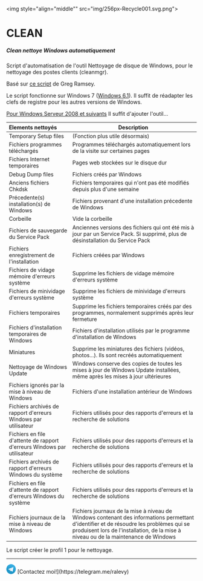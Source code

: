<img style="align="middle"" src="img/256px-Recycle001.svg.png">
# CLEAN
##### Clean nettoye Windows automatiquement

Script d'automatisation de l'outil Nettoyage de disque de Windows, pour le nettoyage des postes clients (cleanmgr).

Basé sur [ce script](https://gregramsey.net/2014/05/14/automating-the-disk-cleanup-utility/) de Greg Ramsey.

Le script fonctionne sur Windows 7 ([Windows 6.1](https://en.wikipedia.org/wiki/Windows_NT#Releases)).
Il suffit de réadapter les clefs de registre pour les autres versions de Windows.

[Pour Windows Serveur 2008 et suivants](https://technet.microsoft.com/fr-fr/library/ff630161%28v=ws.10%29.aspx) Il suffit d'ajouter l'outil...

|Elements nettoyés | Description |
|:------------- | -------------
|Temporary Setup files | (Fonction plus utile désormais) |
|Fichiers programmes téléchargés | Programmes téléchargés automatiquement lors de la visite sur certaines pages |
|Fichiers Internet temporaires | Pages web stockées sur le disque dur |
|Debug Dump files|Fichiers créés par Windows |
|Anciens fichiers Chkdsk | Fichiers temporaires qui n'ont pas été modifiés depuis plus d'une semaine |
|Précedente(s) installation(s) de Windows | Fichiers provenant d'une installation précedente de Windows |
|Corbeille | Vide la corbeille |
|Fichiers de sauvegarde du Service Pack | Anciennes versions des fichiers qui ont été mis à jour par un Service Pack. Si supprimé, plus de désinstallation du Service Pack |
|Fichiers enregistrement de l'installation | Fichiers créées par Windows |
|Fichiers de vidage mémoire d'erreurs système | Supprime les fichiers de vidage mémoire d'erreurs système |
|Fichiers de minividage d'erreurs système | Supprime les fichiers de minividage d'erreurs système |
|Fichiers temporaires | Supprime les fichiers temporaires créés par des programmes, normalement supprimés après leur fermeture |
|Fichiers d'installation temporaires de Windows | Fichiers d'installation utilisés par le programme d'installation de Windows |
|Miniatures | Supprime les miniatures des fichiers (vidéos, photos...). Ils sont recréés automatiquement |
|Nettoyage de Windows Update | Windows conserve des copies de toutes les mises à jour de Windows Update installées, même après les mises à jour ultérieures |
|Fichiers ignorés par la mise à niveau de Windows | Fichiers d'une installation antérieur de Windows |
|Fichiers archivés de rapport d'erreurs Windows par utilisateur | Fichiers utilisés pour des rapports d'erreurs et la recherche de solutions |
|Fichiers en file d'attente de rapport d'erreurs Windows par utilisateur | Fichiers utilisés pour des rapports d'erreurs et la recherche de solutions |
|Fichiers archivés de rapport d'erreurs Windows du système | Fichiers utilisés pour des rapports d'erreurs et la recherche de solutions |
|Fichiers en file d'attente de rapport d'erreurs Windows du système | Fichiers utilisés pour des rapports d'erreurs et la recherche de solutions |
|Fichiers journaux de la mise à niveau de Windows | Fichiers journaux de la mise à niveau de Windows contenant des informations permettant d'identifier et de résoudre les problèmes qui se produisent lors de l'installation, de la mise à niveau ou de la maintenance de Windows |

Le script créer le profil 1 pour le nettoyage.
<hr>
<img src="img/Telegram.svg" width="5%" height="5%" /> [Contactez moi!](https://telegram.me/ralevy)
